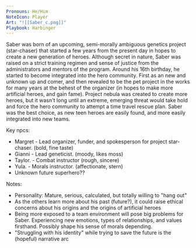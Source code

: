 ```yaml
---
Pronouns: He/Him
NoteIcon: Player
Art: "![[Saber_c.png]]"
Playbook: Harbinger
---
```

Saber was born of an upcoming, semi-morally ambiguous genetics project (star-chaser) that started a few years from the present day in hopes to create a new generation of heroes. Although secret in nature, Saber was raised on a strict training regimen and sense of justice from the administrators and mentors of the program. Around his 16th birthday, he started to become integrated into the hero community. First as an new and unknown up and comer, and then revealed to be the pet project in the works for many years at the behest of the organizer (in hopes to make more artificial heroes, and gain fame). Project nebula was created to create more heroes, but it wasn't long until an extreme, emerging threat would take hold and force the hero community to attempt a time travel rescue plan. Saber was the best choice, as new teen heroes are easily found, and more easily integrated into new teams.

Key npcs:
- Margret - Lead organizer, funder, and spokesperson for project star-chaser. (bold, fine taste)
- Gianni - Lead geneticist. (moody, likes moss)
- Taylor. - Combat instructor (rough, sincere)
- Yula. - Morals instructor. (affectionate, stern)
- Unknown future superhero??

Notes:
- Personality: Mature, serious, calculated, but totally willing to "hang out"
- As the others learn more about his past (future?), it could raise ethical concerns about his origins and the origins of artificial heroes
- Being more exposed to a team environment will pose big problems for Saber. Experiencing new emotions, types of relationships, and values firsthand. Possibly shape his sense of morals depending.
- "Struggling with his identity" while trying to save the future is the (hopeful) narrative arc